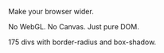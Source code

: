 <div id="welcome">
    <p id="browserWidthNotice">
        Make your browser wider.
    </p>
    <p>
        No WebGL. No Canvas. Just pure DOM.
    </p>
    <p>
        <span id="count">175</span> divs with border-radius and box-shadow.
    </p>
</div>
<div id="container"></div>
<script src="https://cdnjs.cloudflare.com/ajax/libs/jquery/1.11.1/jquery.min.js"></script>
<script src="https://cdnjs.cloudflare.com/ajax/libs/velocity/1.5.0/velocity.min.js"></script>
<script>
/*****************
        Summary
*****************/

/* Watch the codecast to learn how this demo was made: https://www.youtube.com/watch?v=MDLiVB6g2NY&hd=1 */

/* This demo serves two purposes:
    1) Act as Velocity's primary visual test (in addition to the unit and load tests).
    2) Demonstrate all of Velocity's features.
    3) Demonstrate the performance capabilties of the DOM; WebGL and Canvas are not used in this demo.
*/

/* Intended demo behavior: 
    1) A message box fades out.
    2) Dots are randomly assigned coordinates and opacities then translated and increased in opacity. This animation is then reversed.
    3) Meanwhile, the dots' container has its perspective, rotateZ, and opacity animated in a loop with a delay.
    4) Once the dot animation is complete, the message box fades back in.
*/

/*********************
    Device Detection
*********************/

var isWebkit = /Webkit/i.test(navigator.userAgent),
    isChrome = /Chrome/i.test(navigator.userAgent),
    isMobile = !!("ontouchstart" in window),
    isAndroid = /Android/i.test(navigator.userAgent),
    isIE = document.documentMode;

/******************
    Redirection
******************/

if (isMobile && isAndroid && !isChrome) {
    alert("Although Velocity.js works on all mobile browsers, this 3D demo is for iOS devices or Android devices running Chrome only. Redirecting you to Velocity's documentation.");
    window.location = "index.html";
}

/***************
    Helpers
***************/

/* Randomly generate an integer between two numbers. */
function r (min, max) {
    return Math.floor(Math.random() * (max - min + 1)) + min;
}

/* Override the default easing type with something a bit more jazzy. */
$.Velocity.defaults.easing = "easeInOutsine";

/*******************
    Dot Creation
*******************/

/* Differentiate dot counts based on roughly-guestimated device and browser capabilities. */ 
var dotsCount,
    dotsHtml = "",
    $count = $("#count"),
    $dots;

if (window.location.hash) {
    dotsCount = window.location.hash.slice(1);
} else {
    dotsCount = isMobile ? (isAndroid ? 40 : 60) : (isChrome ? 175 : 125);
}

for (var i = 0; i < dotsCount; i++) {
    dotsHtml += "<div class='dot'></div>";
}

$dots = $(dotsHtml);

$count.html(dotsCount);

/*************
    Setup
*************/

var $container = $("#container"),
    $browserWidthNotice = $("#browserWidthNotice"),
    $welcome = $("#welcome");

var screenWidth = window.screen.availWidth,
    screenHeight = window.screen.availHeight,
    chromeHeight = screenHeight - (document.documentElement.clientHeight || screenHeight);

var translateZMin = -725,
    translateZMax = 600;

var containerAnimationMap = {
        perspective: [ 215, 50 ],
        opacity: [ 0.90, 0.55 ]
    };

/* IE10+ produce odd glitching issues when you rotateZ on a parent element subjected to 3D transforms. */
if (!isIE) {
    containerAnimationMap.rotateZ = [ 5, 0 ];
}

/* Ensure the user is full-screened; this demo's translations are relative to screen width, not window width. */
if ((document.documentElement.clientWidth / screenWidth) < 0.80) {
    $browserWidthNotice.show();
}

/*****************
    Animation
*****************/

/* Fade out the welcome message. */
$welcome.velocity({ opacity: [ 0, 0.65 ] }, { display: "none", delay: 3500, duration: 1100 });

/* Animate the dots' container. */
$container
    .css("perspective-origin", screenWidth/2 + "px " + ((screenHeight * 0.45) - chromeHeight) + "px")
    .velocity(containerAnimationMap, { duration: 800, loop: 1, delay: 3250 });

/* Special visual enhancement for WebKit browsers, which are faster at box-shadow manipulation. */
if (isWebkit) {
    $dots.css("boxShadow", "0px 0px 4px 0px #4bc2f1");
}

/* Animate the dots. */
$dots
    .velocity({ 
        translateX: [ 
            function() { return "+=" + r(-screenWidth/2.5, screenWidth/2.5) },
            function() { return r(0, screenWidth) }
        ],
        translateY: [
            function() { return "+=" + r(-screenHeight/2.75, screenHeight/2.75) },
            function() { return r(0, screenHeight) }
        ],
        translateZ: [
            function() { return "+=" + r(translateZMin, translateZMax) },
            function() { return r(translateZMin, translateZMax) }
        ],
        opacity: [ 
            function() { return Math.random() },
            function() { return Math.random() + 0.1 }
        ]
    }, { duration: 6000 })
    .velocity("reverse", { easing: "easeOutQuad" })
    .velocity({ opacity: 0 }, { duration: 2000, complete: function() { 
        $welcome
            .html("<a href='https://www.youtube.com/watch?v=MDLiVB6g2NY&hd=1'>Watch the making of this demo.</a><br /><br />Go create something amazing.<br />Sincerely, <a href='http://twitter.com/shapiro'>@Shapiro</a>")
            .velocity({ opacity: 0.75 }, { duration: 3500, display: "block" })
            .find("*").add($welcome).css("pointer-events", "auto");
        }
    })
    .appendTo($container);
</script>